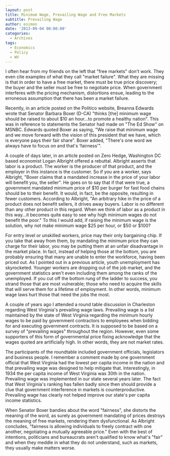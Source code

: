 ```yaml
---
layout: post
title: Minimum Wage, Prevailing Wage and Free Markets
subtitle: Prevailing Wage
author: esimon
date: '2013-09-04 00:00:00'
categories:
  - Archives
tags:
  - Economics
  - Policy
  - WV
---
```

I often hear from my friends on the left that "free markets" don't work. They even cite examples of what they call "market failure". What they are missing is that in order to have a free market, there must be true price discovery; the buyer and the seller must be free to negotiate price. When government interferes with the pricing mechanism, distortions ensue, leading to the erroneous assumption that there has been a market failure. 

Recently, in an article posted on the Politico website, Breanna Edwards wrote that Senator Barbara Boxer (D-CA) "thinks [the] minimum wage should be raised to about $10 an hour...to promote a healthy nation". This was in reference to statements the Senator had made on "The Ed Show" on MSNBC. Edwards quoted Boxer as saying, "We raise that minimum wage and we move forward with the vision of this president that we have, which is everyone pays their fair share". Boxer added, "There's one word we always have to focus on and that's ‘fairness'". 

A couple of days later, in an article posted on Zero Hedge, Washington DC based economist Logan Albright offered a rebuttal. Albright asserts that labor is a product. The worker is the producer of that product, and the employer in this instance is the customer. So if you are a worker, says Albright, "Boxer claims that a mandated increase in the price of your labor will benefit you, the seller". He goes on to say that if that were true, a government mandated minimum price of $10 per burger for fast food chains should be to their benefit. It would, in fact, be the opposite, resulting in fewer customers. According to Albright, "An arbitrary hike in the price of a product does not benefit sellers, it drives away buyers. Labor is no different than any other product in this regard. When we think of labor as a product in this way...it becomes quite easy to see why high minimum wages do not benefit the poor." To this I would add, if raising the minimum wage is the solution, why not make minimum wage $25 per hour, or $50 or $100? 

For entry level or unskilled workers, price may their only bargaining chip. If you take that away from them, by mandating the minimum price they can charge for their labor, you may be putting them at an unfair disadvantage in the market place. In fact, instead of helping those at the bottom, you are probably ensuring that many are unable to enter the workforce, having been priced out. As I pointed out in a previous article, youth unemployment has skyrocketed. Younger workers are dropping out of the job market, and the government statistics aren't even including them among the ranks of the unemployed. If you cut off the bottom rung of the ladder to success, you strand those that are most vulnerable; those who need to acquire the skills that will serve them for a lifetime of employment. In other words, minimum wage laws hurt those that need the jobs the most. 

A couple of years ago I attended a round table discussion in Charleston regarding West Virginia's prevailing wage laws. Prevailing wage is a list maintained by the state of West Virginia regarding the minimum hourly wages to be paid by government contractors to employees when bidding for and executing government contracts. It is supposed to be based on a survey of "prevailing wages" throughout the region. However, even some supporters of this form of governmental price fixing acknowledge that the wages quoted are artificially high. In other words, they are not market rates. 

The participants of the roundtable included government officials, legislators and business people. I remember a comment made by one government official that West Virginia had the lowest per capita income in the nation and that prevailing wage was designed to help mitigate that. Interestingly, in 1934 the per capita income of West Virginia was 30th in the nation. Prevailing wage was implemented in our state several years later. The fact that West Virginia's ranking has fallen badly since then should provide a clue that government interference in markets is counterproductive. Prevailing wage has clearly not helped improve our state's per capita income statistics. 

When Senator Boxer bandies about the word "fairness", she distorts the meaning of the word, as surely as government mandating of prices destroys the meaning of free markets, rendering them dysfunctional. As Albright concludes, "fairness is allowing individuals to freely contract with one another, negotiating a mutually agreeable price." Even with the best of intentions, politicians and bureaucrats aren't qualified to know what's "fair" and when they meddle in what they do not understand, such as markets, they usually make matters worse. 

